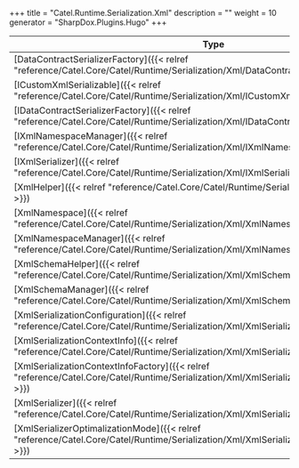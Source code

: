 

+++
title = "Catel.Runtime.Serialization.Xml" 
description = ""
weight = 10
generator = "SharpDox.Plugins.Hugo"
+++

Type|Description
---|---
[DataContractSerializerFactory]({{< relref "reference/Catel.Core/Catel/Runtime/Serialization/Xml/DataContractSerializerFactory.md" >}})| 
[ICustomXmlSerializable]({{< relref "reference/Catel.Core/Catel/Runtime/Serialization/Xml/ICustomXmlSerializable.md" >}})| 
[IDataContractSerializerFactory]({{< relref "reference/Catel.Core/Catel/Runtime/Serialization/Xml/IDataContractSerializerFactory.md" >}})| 
[IXmlNamespaceManager]({{< relref "reference/Catel.Core/Catel/Runtime/Serialization/Xml/IXmlNamespaceManager.md" >}})| 
[IXmlSerializer]({{< relref "reference/Catel.Core/Catel/Runtime/Serialization/Xml/IXmlSerializer.md" >}})| 
[XmlHelper]({{< relref "reference/Catel.Core/Catel/Runtime/Serialization/Xml/XmlHelper.md" >}})| 
[XmlNamespace]({{< relref "reference/Catel.Core/Catel/Runtime/Serialization/Xml/XmlNamespace.md" >}})| 
[XmlNamespaceManager]({{< relref "reference/Catel.Core/Catel/Runtime/Serialization/Xml/XmlNamespaceManager.md" >}})| 
[XmlSchemaHelper]({{< relref "reference/Catel.Core/Catel/Runtime/Serialization/Xml/XmlSchemaHelper.md" >}})| 
[XmlSchemaManager]({{< relref "reference/Catel.Core/Catel/Runtime/Serialization/Xml/XmlSchemaManager.md" >}})| 
[XmlSerializationConfiguration]({{< relref "reference/Catel.Core/Catel/Runtime/Serialization/Xml/XmlSerializationConfiguration.md" >}})| 
[XmlSerializationContextInfo]({{< relref "reference/Catel.Core/Catel/Runtime/Serialization/Xml/XmlSerializationContextInfo.md" >}})| 
[XmlSerializationContextInfoFactory]({{< relref "reference/Catel.Core/Catel/Runtime/Serialization/Xml/XmlSerializationContextInfoFactory.md" >}})| 
[XmlSerializer]({{< relref "reference/Catel.Core/Catel/Runtime/Serialization/Xml/XmlSerializer.md" >}})| 
[XmlSerializerOptimalizationMode]({{< relref "reference/Catel.Core/Catel/Runtime/Serialization/Xml/XmlSerializerOptimalizationMode.md" >}})| 


